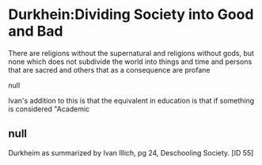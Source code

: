 # Durkhein:Dividing Society into Good and Bad

There are religions without the supernatural and religions without gods, but none which does not subdivide the world into things and time and persons that are sacred and others that as a consequence are profane

null

Ivan's addition to this is that the equivalent in education is that if something is considered "Academic

## null

Durkheim as summarized by Ivan Illich, pg 24, Deschooling Society. [ID 55]

